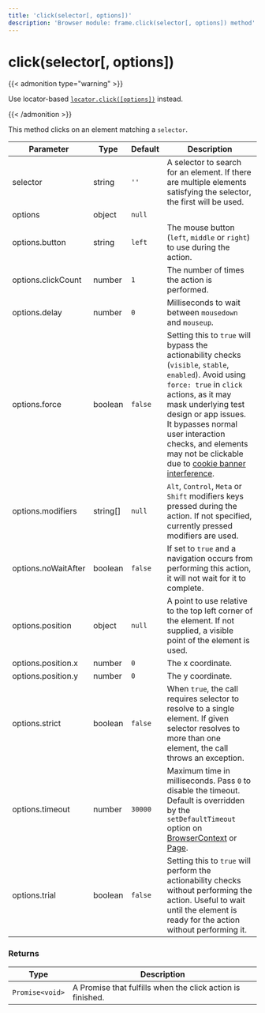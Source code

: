 ```yaml
---
title: 'click(selector[, options])'
description: 'Browser module: frame.click(selector[, options]) method'
---
```


# click(selector[, options])

{{< admonition type="warning" >}}

Use locator-based [`locator.click([options])`](https://grafana.com/docs/k6/<K6_VERSION>/javascript-api/k6-browser/locator/click/) instead.

{{< /admonition >}}

This method clicks on an element matching a `selector`.

<TableWithNestedRows>

| Parameter           | Type     | Default | Description                                                                                                                                                                                                                                                                                                                                   |
| ------------------- | -------- | ------- | --------------------------------------------------------------------------------------------------------------------------------------------------------------------------------------------------------------------------------------------------------------------------------------------------------------------------------------------- |
| selector            | string   | `''`    | A selector to search for an element. If there are multiple elements satisfying the selector, the first will be used.                                                                                                                                                                                                                          |
| options             | object   | `null`  |                                                                                                                                                                                                                                                                                                                                               |
| options.button      | string   | `left`  | The mouse button (`left`, `middle` or `right`) to use during the action.                                                                                                                                                                                                                                                                      |
| options.clickCount  | number   | `1`     | The number of times the action is performed.                                                                                                                                                                                                                                                                                                  |
| options.delay       | number   | `0`     | Milliseconds to wait between `mousedown` and `mouseup`.                                                                                                                                                                                                                                                                                       |
| options.force       | boolean  | `false` | Setting this to `true` will bypass the actionability checks (`visible`, `stable`, `enabled`). Avoid using `force: true` in  `click` actions, as it may mask underlying test design or app issues. It bypasses normal user interaction checks, and elements may not be clickable due to [cookie banner interference](https://grafana.com/docs/k6/<K6_VERSION>/using-k6-browser/recommended-practices/prevent-cookie-banners-blocking/).                                                                                                                                                                                                                                                    |
| options.modifiers   | string[] | `null`  | `Alt`, `Control`, `Meta` or `Shift` modifiers keys pressed during the action. If not specified, currently pressed modifiers are used.                                                                                                                                                                                                         |
| options.noWaitAfter | boolean  | `false` | If set to `true` and a navigation occurs from performing this action, it will not wait for it to complete.                                                                                                                                                                                                                                    |
| options.position    | object   | `null`  | A point to use relative to the top left corner of the element. If not supplied, a visible point of the element is used.                                                                                                                                                                                                                       |
| options.position.x  | number   | `0`     | The x coordinate.                                                                                                                                                                                                                                                                                                                             |
| options.position.y  | number   | `0`     | The y coordinate.                                                                                                                                                                                                                                                                                                                             |
| options.strict      | boolean  | `false` | When `true`, the call requires selector to resolve to a single element. If given selector resolves to more than one element, the call throws an exception.                                                                                                                                                                                    |
| options.timeout     | number   | `30000` | Maximum time in milliseconds. Pass `0` to disable the timeout. Default is overridden by the `setDefaultTimeout` option on [BrowserContext](https://grafana.com/docs/k6/<K6_VERSION>/javascript-api/k6-browser/browsercontext/) or [Page](https://grafana.com/docs/k6/<K6_VERSION>/javascript-api/k6-browser/page/). |
| options.trial       | boolean  | `false` | Setting this to `true` will perform the actionability checks without performing the action. Useful to wait until the element is ready for the action without performing it.                                                                                                                                                                   |

</TableWithNestedRows>

### Returns

| Type            | Description                                                |
| --------------- | ---------------------------------------------------------- |
| `Promise<void>` | A Promise that fulfills when the click action is finished. |
